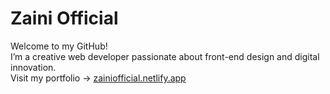 # Zaini Official
Welcome to my GitHub!  
I’m a creative web developer passionate about front-end design and digital innovation.  
Visit my portfolio → [zainiofficial.netlify.app](https://zainiofficial.netlify.app)
